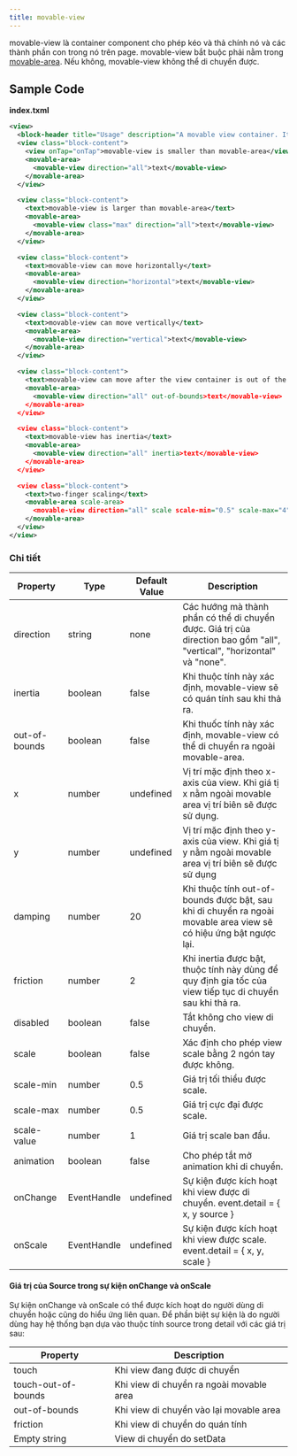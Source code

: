 ```yaml
---
title: movable-view
---
```


movable-view là container component cho phép kéo và thả chính nó và các thành phần con trong nó trên page. movable-view bắt buộc phải nằm trong [movable-area](/docs/component/view-container/movable-area). Nếu không, movable-view không thể di chuyển được.

## Sample Code

**index.txml**

```xml
<view>
  <block-header title="Usage" description="A movable view container. It can be dragged to move on a page. " />
  <view class="block-content">
    <view onTap="onTap">movable-view is smaller than movable-area</view>
    <movable-area>
      <movable-view direction="all">text</movable-view>
    </movable-area>
  </view>

  <view class="block-content">
    <text>movable-view is larger than movable-area</text>
    <movable-area>
      <movable-view class="max" direction="all">text</movable-view>
    </movable-area>
  </view>

  <view class="block-content">
    <text>movable-view can move horizontally</text>
    <movable-area>
      <movable-view direction="horizontal">text</movable-view>
    </movable-area>
  </view>

  <view class="block-content">
    <text>movable-view can move vertically</text>
    <movable-area>
      <movable-view direction="vertical">text</movable-view>
    </movable-area>
  </view>

  <view class="block-content">
    <text>movable-view can move after the view container is out of the movable area</text>
    <movable-area>
      <movable-view direction="all" out-of-bounds>text</movable-view>
    </movable-area>
  </view>

  <view class="block-content">
    <text>movable-view has inertia</text>
    <movable-area>
      <movable-view direction="all" inertia>text</movable-view>
    </movable-area>
  </view>

  <view class="block-content">
    <text>two-finger scaling</text>
    <movable-area scale-area>
      <movable-view direction="all" scale scale-min="0.5" scale-max="4">text</movable-view>
    </movable-area>
  </view>
</view>
```

### Chi tiết

| Property      | Type        | Default Value | Description                                                                                                             |
| ------------- | ----------- | ------------- | ----------------------------------------------------------------------------------------------------------------------- |
| direction     | string      | none          | Các hướng mà thành phần có thể di chuyển được. Giá trị của direction bao gồm "all", "vertical", "horizontal" và "none". |
| inertia       | boolean     | false         | Khi thuộc tính này xác định, movable-view sẽ có quán tính sau khi thả ra.                                               |
| out-of-bounds | boolean     | false         | Khi thuốc tính này xác định, movable-view có thể di chuyển ra ngoài movable-area.                                       |
| x             | number      | undefined     | Vị trí mặc định theo x-axis của view. Khi giá tị x nằm ngoài movable area vị trí biên sẽ được sử dụng.                  |
| y             | number      | undefined     | Vị trí mặc định theo y-axis của view. Khi giá tị y nằm ngoài movable area vị trí biên sẽ được sử dụng                   |
| damping       | number      | 20            | Khi thuộc tính out-of-bounds được bật, sau khi di chuyển ra ngoài movable area view sẽ có hiệu ứng bật ngược lại.       |
| friction      | number      | 2             | Khi inertia được bật, thuộc tính này dùng để quy định gia tốc của view tiếp tục di chuyển sau khi thả ra.               |
| disabled      | boolean     | false         | Tắt không cho view di chuyển.                                                                                           |
| scale         | boolean     | false         | Xác định cho phép view scale bằng 2 ngón tay được không.                                                                |
| scale-min     | number      | 0.5           | Giá trị tối thiểu được scale.                                                                                           |
| scale-max     | number      | 0.5           | Giá trị cực đại được scale.                                                                                             |
| scale-value   | number      | 1             | Giá trị scale ban đầu.                                                                                                  |
| animation     | boolean     | false         | Cho phép tắt mở animation khi di chuyển.                                                                                |
| onChange      | EventHandle | undefined     | Sự kiện được kích hoạt khi view được di chuyển. event.detail = { x, y source }                                          |
| onScale       | EventHandle | undefined     | Sự kiện được kích hoạt khi view được scale. event.detail = { x, y, scale }                                              |

#### Giá trị của Source trong sự kiện onChange và onScale

Sự kiện onChange và onScale có thể được kích hoạt do người dùng di chuyển hoặc cũng do hiểu ứng liên quan. Để phần biệt sự kiện là do người dùng hay hệ thống bạn dựa vào thuộc tính source trong detail với các giá trị sau:

| Property            | Description                              |
| ------------------- | ---------------------------------------- |
| touch               | Khi view đang được di chuyển             |
| touch-out-of-bounds | Khi view di chuyển ra ngoài movable area |
| out-of-bounds       | Khi view di chuyển vào lại movable area  |
| friction            | Khi view di chuyển do quán tính          |
| Empty string        | View di chuyển do setData                |
